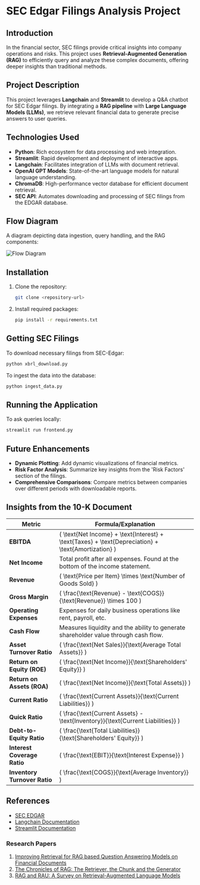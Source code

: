 
# SEC Edgar Filings Analysis Project

## Introduction

In the financial sector, SEC filings provide critical insights into company operations and risks. This project uses **Retrieval-Augmented Generation (RAG)** to efficiently query and analyze these complex documents, offering deeper insights than traditional methods.

## Project Description

This project leverages **Langchain** and **Streamlit** to develop a Q&A chatbot for SEC Edgar filings. By integrating a **RAG pipeline** with **Large Language Models (LLMs)**, we retrieve relevant financial data to generate precise answers to user queries.

## Technologies Used

- **Python**: Rich ecosystem for data processing and web integration.
- **Streamlit**: Rapid development and deployment of interactive apps.
- **Langchain**: Facilitates integration of LLMs with document retrieval.
- **OpenAI GPT Models**: State-of-the-art language models for natural language understanding.
- **ChromaDB**: High-performance vector database for efficient document retrieval.
- **SEC API**: Automates downloading and processing of SEC filings from the EDGAR database.

## Flow Diagram

A diagram depicting data ingestion, query handling, and the RAG components:

![Flow Diagram](https://github.com/guneeshvats/SEC-10-K-FIilings-Analysis/assets/70188630/44fa97d2-9cec-4ebf-b450-8b2727f2d643)

## Installation

1. Clone the repository:
   ```bash
   git clone <repository-url>
   ```

2. Install required packages:
   ```bash
   pip install -r requirements.txt
   ```

## Getting SEC Filings

To download necessary filings from SEC-Edgar:
```bash
python xbrl_download.py
```

To ingest the data into the database:
```bash
python ingest_data.py
```

## Running the Application

To ask queries locally:
```bash
streamlit run frontend.py
```

## Future Enhancements

- **Dynamic Plotting**: Add dynamic visualizations of financial metrics.
- **Risk Factor Analysis**: Summarize key insights from the 'Risk Factors' section of the filings.
- **Comprehensive Comparisons**: Compare metrics between companies over different periods with downloadable reports.

## Insights from the 10-K Document

| **Metric**            | **Formula/Explanation**                                                                 |
|-----------------------|------------------------------------------------------------------------------------------|
| **EBITDA**             | \( \text{Net Income} + \text{Interest} + \text{Taxes} + \text{Depreciation} + \text{Amortization} \) |
| **Net Income**         | Total profit after all expenses. Found at the bottom of the income statement.            |
| **Revenue**            | \( \text{Price per Item} \times \text{Number of Goods Sold} \)                           |
| **Gross Margin**       | \( \frac{\text{Revenue} - \text{COGS}}{\text{Revenue}} \times 100 \)                     |
| **Operating Expenses** | Expenses for daily business operations like rent, payroll, etc.                          |
| **Cash Flow**          | Measures liquidity and the ability to generate shareholder value through cash flow.      |
| **Asset Turnover Ratio**| \( \frac{\text{Net Sales}}{\text{Average Total Assets}} \)                              |
| **Return on Equity (ROE)**| \( \frac{\text{Net Income}}{\text{Shareholders' Equity}} \)                           |
| **Return on Assets (ROA)**| \( \frac{\text{Net Income}}{\text{Total Assets}} \)                                   |
| **Current Ratio**      | \( \frac{\text{Current Assets}}{\text{Current Liabilities}} \)                           |
| **Quick Ratio**        | \( \frac{\text{Current Assets} - \text{Inventory}}{\text{Current Liabilities}} \)        |
| **Debt-to-Equity Ratio**| \( \frac{\text{Total Liabilities}}{\text{Shareholders' Equity}} \)                      |
| **Interest Coverage Ratio** | \( \frac{\text{EBIT}}{\text{Interest Expense}} \)                                   |
| **Inventory Turnover Ratio** | \( \frac{\text{COGS}}{\text{Average Inventory}} \)                                 |

## References

- [SEC EDGAR](https://www.sec.gov/edgar.shtml)
- [Langchain Documentation](https://langchain.com/docs)
- [Streamlit Documentation](https://docs.streamlit.io/)

### Research Papers

1. [Improving Retrieval for RAG based Question Answering Models on Financial Documents](https://arxiv.org/abs/2404.07221)
2. [The Chronicles of RAG: The Retriever, the Chunk and the Generator](https://arxiv.org/abs/2401.07883)
3. [RAG and RAU: A Survey on Retrieval-Augmented Language Models](https://arxiv.org/abs/2404.19543)
